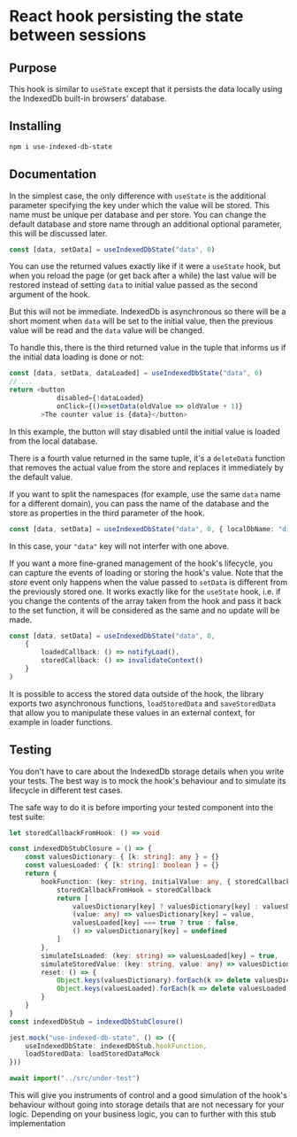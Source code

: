 # React hook persisting the state between sessions

## Purpose

This hook is similar to `useState` except that it persists the data locally using the IndexedDb built-in browsers' database.

## Installing

```bash
npm i use-indexed-db-state
```

## Documentation

In the simplest case, the only difference with `useState` is the additional parameter specifying the key under which the value will be stored. This name must be unique per database and per store. You can change the default database and store name through an additional optional parameter, this will be discussed later.

```ts
const [data, setData] = useIndexedDbState("data", 0)
```

You can use the returned values exactly like if it were a `useState` hook, but when you reload the page (or get back after a while) the last value will be restored instead of setting `data` to initial value passed as the second argument of the hook.

But this will not be immediate. IndexedDb is asynchronous so there will be a short moment when `data` will be set to the initial value, then the previous value will be read and the `data` value will be changed.

To handle this, there is the third returned value in the tuple that informs us if the initial data loading is done or not:

```ts
const [data, setData, dataLoaded] = useIndexedDbState("data", 0)
// ...
return <button
            disabled={!dataLoaded}
            onClick={()=>setData(oldValue => oldValue + 1)}
        >The counter value is {data}</button>
```

In this example, the button will stay disabled until the initial value is loaded from the local database.

There is a fourth value returned in the same tuple, it's a `deleteData` function that removes the actual value from the store and replaces it immediately by the default value.

If you want to split the namespaces (for example, use the same `data` name for a different domain), you can pass the name of the database and the store as properties in the third parameter of the hook.

```ts
const [data, setData] = useIndexedDbState("data", 0, { localDbName: "differentDatabase", storeName: "differentStore" })
```

In this case, your `"data"` key will not interfer with one above.

If you want a more fine-graned management of the hook's lifecycle, you can capture the events of loading or storing the hook's value. Note that the _store_ event only happens when the value passed to `setData` is different from the previously stored one. It works exactly like for the `useState` hook, i.e. if you change the contents of the array taken from the hook and pass it back to the set function, it will be considered as the same and no update will be made.

```ts
const [data, setData] = useIndexedDbState("data", 0, 
    { 
        loadedCallback: () => notifyLoad(),
        storedCallback: () => invalidateContext()
    }
)
```

It is possible to access the stored data outside of the hook, the library exports two asynchronous functions, `loadStoredData` and `saveStoredData` that allow you to manipulate these values in an external context, for example in loader functions.

## Testing

You don't have to care about the IndexedDb storage details when you write your tests. The best way is to mock the hook's behaviour and to simulate its lifecycle in different test cases.

The safe way to do it is before importing your tested component into the test suite:

```ts
let storedCallbackFromHook: () => void

const indexedDbStubClosure = () => {
    const valuesDictionary: { [k: string]: any } = {}
    const valuesLoaded: { [k: string]: boolean } = {}
    return {
        hookFunction: (key: string, initialValue: any, { storedCallback }: { storedCallback: () => void }) => {
            storedCallbackFromHook = storedCallback
            return [
                valuesDictionary[key] ? valuesDictionary[key] : valuesDictionary[key] = initialValue,
                (value: any) => valuesDictionary[key] = value,
                valuesLoaded[key] === true ? true : false,
                () => valuesDictionary[key] = undefined
            ]
        },
        simulateIsLoaded: (key: string) => valuesLoaded[key] = true,
        simulateStoredValue: (key: string, value: any) => valuesDictionary[key] = value,
        reset: () => {
            Object.keys(valuesDictionary).forEach(k => delete valuesDictionary[k])
            Object.keys(valuesLoaded).forEach(k => delete valuesLoaded[k])
        }
    }
}
const indexedDbStub = indexedDbStubClosure()

jest.mock("use-indexed-db-state", () => ({
    useIndexedDbState: indexedDbStub.hookFunction,
    loadStoredData: loadStoredDataMock
}))

await import("../src/under-test")
```

This will give you instruments of control and a good simulation of the hook's behaviour without going into storage details that are not necessary for your logic. Depending on your business logic, you can to further with this stub implementation